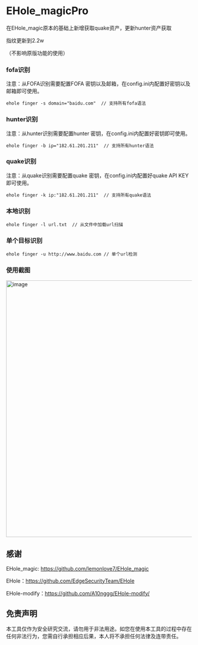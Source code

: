 # EHole_magicPro

在EHole_magic原本的基础上新增获取quake资产，更新hunter资产获取

指纹更新到2.2w

（不影响原版功能的使用）

### fofa识别

注意：从FOFA识别需要配置FOFA 密钥以及邮箱，在config.ini内配置好密钥以及邮箱即可使用。

```
ehole finger -s domain="baidu.com"  // 支持所有fofa语法
```

### hunter识别

注意：从hunter识别需要配置hunter 密钥，在config.ini内配置好密钥即可使用。

```
ehole finger -b ip="182.61.201.211"  // 支持所有hunter语法
```

### quake识别

注意：从quake识别需要配置quake 密钥，在config.ini内配置好quake API KEY即可使用。

```
ehole finger -k ip:"182.61.201.211"  // 支持所有quake语法
```

### 本地识别

```
ehole finger -l url.txt  // 从文件中加载url扫描
```

### 单个目标识别

```
ehole finger -u http://www.baidu.com // 单个url检测
```
### 使用截图
<img width="1708" height="696" alt="image" src="https://github.com/user-attachments/assets/6bc9fc46-f1d7-4a91-819f-c99acb2313fa" />

## 感谢

EHole_magic: https://github.com/lemonlove7/EHole_magic

EHole：https://github.com/EdgeSecurityTeam/EHole

EHole-modify：https://github.com/A10nggg/EHole-modify/

## 免责声明

本工具仅作为安全研究交流，请勿用于非法用途。如您在使用本工具的过程中存在任何非法行为，您需自行承担相应后果，本人将不承担任何法律及连带责任。
